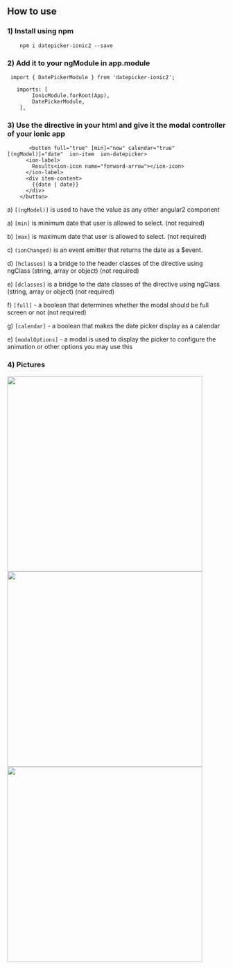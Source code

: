 ## How to use ###

### 1) Install using npm ###

```
    npm i datepicker-ionic2 --save
```

### 2) Add it to your ngModule in app.module ###

```
 import { DatePickerModule } from 'datepicker-ionic2';
```
```
   imports: [
        IonicModule.forRoot(App),
        DatePickerModule,
    ],
```
### 3) Use the directive in your html and give it the modal controller of your ionic app ###
```
	   <button full="true" [min]="now" calendar="true" [(ngModel)]="date"  ion-item  ion-datepicker>
      <ion-label>
        Results<ion-icon name="forward-arrow"></ion-icon>
      </ion-label>
      <div item-content>
        {{date | date}}
      </div>
    </button>
```

a) `[(ngModel)]` is used to have the value as any other angular2 component

a) `[min]` is minimum date that user is allowed to select.  (not required)

b) `[max]` is maximum date that user is allowed to select.  (not required)

c) `(ionChanged)` is an event emitter that returns the date as a $event.

d) `[hclasses]` is a bridge to the header classes of the directive using ngClass (string, array or object)  (not required)

e) `[dclasses]` is a bridge to the date classes of the directive using ngClass (string, array or object)  (not required)

f) `[full]` - a boolean that determines whether the modal should be full screen or not (not required)

g) `[calendar]` - a boolean that makes the date picker display as a calendar

e) `[modalOptions]` - a modal is used to display the picker to configure the animation or other options you may use this
### 4) Pictures ###

<img src="https://i.gyazo.com/ffb3e4868567c92de9aac456eaf6b9a3.png" height="450">
<img src="https://i.gyazo.com/47da6eb564fc369f15ce765644b69987.png" height="450">
<img src="https://i.gyazo.com/8a6ab4eaaf0eaff1191a5adf29ca4b5a.png" height="450">